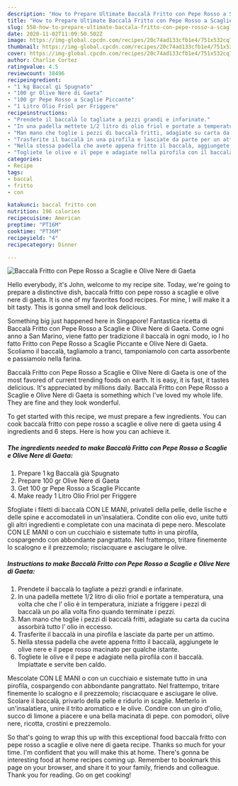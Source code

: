 ```yaml
---
description: "How to Prepare Ultimate Baccalà Fritto con Pepe Rosso a Scaglie e Olive Nere di Gaeta"
title: "How to Prepare Ultimate Baccalà Fritto con Pepe Rosso a Scaglie e Olive Nere di Gaeta"
slug: 558-how-to-prepare-ultimate-baccala-fritto-con-pepe-rosso-a-scaglie-e-olive-nere-di-gaeta
date: 2020-11-02T11:09:50.502Z
image: https://img-global.cpcdn.com/recipes/20c74ad133cfb1e4/751x532cq70/baccala-fritto-con-pepe-rosso-a-scaglie-e-olive-nere-di-gaeta-recipe-main-photo.jpg
thumbnail: https://img-global.cpcdn.com/recipes/20c74ad133cfb1e4/751x532cq70/baccala-fritto-con-pepe-rosso-a-scaglie-e-olive-nere-di-gaeta-recipe-main-photo.jpg
cover: https://img-global.cpcdn.com/recipes/20c74ad133cfb1e4/751x532cq70/baccala-fritto-con-pepe-rosso-a-scaglie-e-olive-nere-di-gaeta-recipe-main-photo.jpg
author: Charlie Cortez
ratingvalue: 4.5
reviewcount: 38496
recipeingredient:
- "1 kg Baccal gi Spugnato"
- "100 gr Olive Nere di Gaeta"
- "100 gr Pepe Rosso a Scaglie Piccante"
- "1 Litro Olio Friol per Friggere"
recipeinstructions:
- "Prendete il baccalà lo tagliate a pezzi grandi e infarinate."
- "In una padella mettete 1/2 litro di olio friol e portate a temperatura, una volta che che l’ olio è in temperatura, iniziate a friggere i pezzi di baccalà un po alla volta fino quando terminate i pezzi."
- "Man mano che toglie i pezzi di baccalà fritti, adagiate su carta da cucina assorbirà tutto l’ olio in eccesso."
- "Trasferite il baccalà in una pirofila e lasciate da parte per un attimo."
- "Nella stessa padella che avete appena fritto il baccalà, aggiungete le olive nere e il pepe rosso macinato per qualche istante."
- "Togliete le olive e il pepe e adagiate nella pirofila con il baccalà. Impiattate e servite ben caldo."
categories:
- Recipe
tags:
- baccal
- fritto
- con

katakunci: baccal fritto con 
nutrition: 196 calories
recipecuisine: American
preptime: "PT16M"
cooktime: "PT36M"
recipeyield: "4"
recipecategory: Dinner

---
```



![Baccalà Fritto con Pepe Rosso a Scaglie e Olive Nere di Gaeta](https://img-global.cpcdn.com/recipes/20c74ad133cfb1e4/751x532cq70/baccala-fritto-con-pepe-rosso-a-scaglie-e-olive-nere-di-gaeta-recipe-main-photo.jpg)

Hello everybody, it's John, welcome to my recipe site. Today, we're going to prepare a distinctive dish, baccalà fritto con pepe rosso a scaglie e olive nere di gaeta. It is one of my favorites food recipes. For mine, I will make it a bit tasty. This is gonna smell and look delicious.

Something big just happened here in Singapore! Fantastica ricetta di Baccalà Fritto con Pepe Rosso a Scaglie e Olive Nere di Gaeta. Come ogni anno a San Marino, viene fatto per tradizione il baccalà in ogni modo, io l ho fatto Fritto con Pepe Rosso a Scaglie Piccante e Olive Nere di Gaeta. Scoliamo il baccalà, tagliamolo a tranci, tamponiamolo con carta assorbente e passiamolo nella farina.

Baccalà Fritto con Pepe Rosso a Scaglie e Olive Nere di Gaeta is one of the most favored of current trending foods on earth. It is easy, it is fast, it tastes delicious. It's appreciated by millions daily. Baccalà Fritto con Pepe Rosso a Scaglie e Olive Nere di Gaeta is something which I've loved my whole life. They are fine and they look wonderful.


To get started with this recipe, we must prepare a few ingredients. You can cook baccalà fritto con pepe rosso a scaglie e olive nere di gaeta using 4 ingredients and 6 steps. Here is how you can achieve it.

<!--inarticleads1-->

##### The ingredients needed to make Baccalà Fritto con Pepe Rosso a Scaglie e Olive Nere di Gaeta:

1. Prepare 1 kg Baccalà già Spugnato
1. Prepare 100 gr Olive Nere di Gaeta
1. Get 100 gr Pepe Rosso a Scaglie Piccante
1. Make ready 1 Litro Olio Friol per Friggere


Sfogliate i filetti di baccalà CON LE MANI, privateli della pelle, delle lische e delle spine e accomodateli in un&#39;insalatiera. Condite con olio evo, unite tutti gli altri ingredienti e completate con una macinata di pepe nero. Mescolate CON LE MANI o con un cucchiaio e sistemate tutto in una pirofila, cospargendo con abbondante pangrattato. Nel frattempo, tritare finemente lo scalogno e il prezzemolo; risciacquare e asciugare le olive. 

<!--inarticleads2-->

##### Instructions to make Baccalà Fritto con Pepe Rosso a Scaglie e Olive Nere di Gaeta:

1. Prendete il baccalà lo tagliate a pezzi grandi e infarinate.
1. In una padella mettete 1/2 litro di olio friol e portate a temperatura, una volta che che l’ olio è in temperatura, iniziate a friggere i pezzi di baccalà un po alla volta fino quando terminate i pezzi.
1. Man mano che toglie i pezzi di baccalà fritti, adagiate su carta da cucina assorbirà tutto l’ olio in eccesso.
1. Trasferite il baccalà in una pirofila e lasciate da parte per un attimo.
1. Nella stessa padella che avete appena fritto il baccalà, aggiungete le olive nere e il pepe rosso macinato per qualche istante.
1. Togliete le olive e il pepe e adagiate nella pirofila con il baccalà. Impiattate e servite ben caldo.


Mescolate CON LE MANI o con un cucchiaio e sistemate tutto in una pirofila, cospargendo con abbondante pangrattato. Nel frattempo, tritare finemente lo scalogno e il prezzemolo; risciacquare e asciugare le olive. Scolare il baccalà, privarlo della pelle e ridurlo in scaglie. Metterlo in un&#39;insalatiera, unire il trito aromatico e le olive. Condire con un giro d&#39;olio, succo di limone a piacere e una bella macinata di pepe. con pomodori, olive nere, ricotta, crostini e prezzemolo. 

So that's going to wrap this up with this exceptional food baccalà fritto con pepe rosso a scaglie e olive nere di gaeta recipe. Thanks so much for your time. I'm confident that you will make this at home. There's gonna be interesting food at home recipes coming up. Remember to bookmark this page on your browser, and share it to your family, friends and colleague. Thank you for reading. Go on get cooking!
